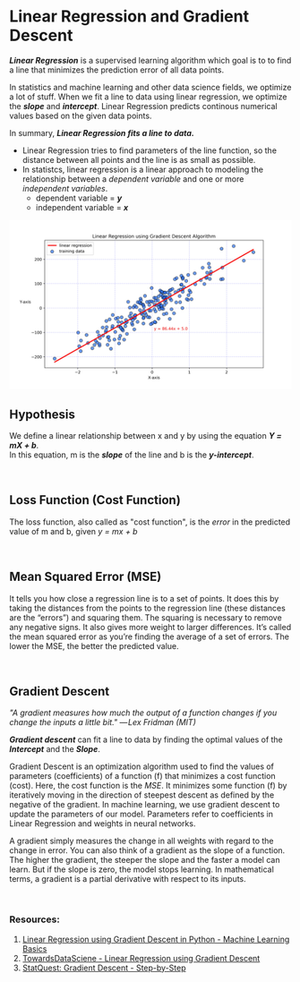 # Linear Regression and Gradient Descent
_**Linear Regression**_ is a supervised learning algorithm which goal is to to find a line that minimizes the prediction error of all data points.

In statistics and machine learning and other data science fields, we optimize a lot of stuff. When we fit a line to data using linear regression, we optimize the _**slope**_ and _**intercept**_. Linear Regression predicts continous numerical values based on the given data points. 

In summary, _**Linear Regression fits a line to data.**_
- Linear Regression tries to find parameters of the line function, so the distance between all points and the line is as small as possible.
- In statistcs, linear regression is a linear approach to modeling the relationship between a _dependent variable_ and one or more _independent variables_.
  - dependent variable = _**y**_
  - independent variable = _**x**_

![Linear Regression](./Linear_Regression.jpg)

## Hypothesis
We define a linear relationship between x and y by using the equation _**Y = mX + b**_. <br>In this equation, m is the _**slope**_ of the line and b is the _**y-intercept**_.

<br>

## Loss Function (Cost Function)
The loss function, also called as "cost function", is the _error_ in the predicted value of m and b, given _y = mx + b_

<br>

## Mean Squared Error (MSE)
It tells you how close a regression line is to a set of points. It does this by taking the distances from the points to the regression line (these distances are the “errors”) and squaring them. The squaring is necessary to remove any negative signs. It also gives more weight to larger differences. It’s called the mean squared error as you’re finding the average of a set of errors. The lower the MSE, the better the predicted value.

<br>

## Gradient Descent
_"A gradient measures how much the output of a function changes if you change the inputs a little bit." — Lex Fridman (MIT)_

_**Gradient descent**_ can fit a line to data by finding the optimal values of the _**Intercept**_ and the _**Slope**_. 

Gradient Descent is an optimization algorithm used to find the values of parameters (coefficients) of a function (f) that minimizes a cost function (cost). Here, the cost function is the _MSE_. It minimizes some function (f) by iteratively moving in the direction of steepest descent as defined by the negative of the gradient. In machine learning, we use gradient descent to update the parameters of our model. Parameters refer to coefficients in Linear Regression and weights in neural networks.

A gradient simply measures the change in all weights with regard to the change in error. You can also think of a gradient as the slope of a function. The higher the gradient, the steeper the slope and the faster a model can learn. But if the slope is zero, the model stops learning. In mathematical terms, a gradient is a partial derivative with respect to its inputs.

<br>

### Resources:
1. [Linear Regression using Gradient Descent in Python - Machine Learning Basics](https://www.youtube.com/watch?v=4PHI11lX11I&ab_channel=AdarshMenon)
2. [TowardsDataSciene - Linear Regression using Gradient Descent](https://towardsdatascience.com/linear-regression-using-gradient-descent-97a6c8700931)
3. [StatQuest: Gradient Descent - Step-by-Step](https://www.youtube.com/watch?v=sDv4f4s2SB8&ab_channel=StatQuestwithJoshStarmer)
